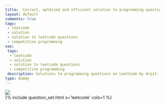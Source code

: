 ```yaml
---
title:  Correct, optmized and efficient solution to programming questions on LeetCode
layout: default
comments: true
tags:
 - leetcode
 - solution
 - solution to leetcode questions
 - competitive programming
seo:
 tags:
  - leetcode
  - solution
  - solution to leetcode questions
  - competitive programming
 description: Solutions to programming questions on LeetCode by Arpit. The solutions are efficient and optimized. It is NOT advisable to directly copy and paste the solution and make them work for you, but I would recommend you to first try out finding right, efficient and optimized solution by yourself and in case after a lot of tries you are unable to do so then you can anyday take help from this.
type: dummy
---
```


<div class="ui basic center aligned segment">
  <div class="ui medium image">
      <image src="/static/images/leetcode.jpg"/>
  </div>
  {% include question_set.html s='leetcode' cols=1 %}
</div>
